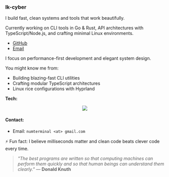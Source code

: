 <!-- # Listen up, mortals 🧪

*"I'm gonna need you to take your slow, bloated code and shove it waaaaay up your... repository."*

Look, I don't have time to explain why your framework choice is terrible, but I'll build you something that actually works.

I'm a **systems enthusiast** who builds things the right way:
- ⚡ **Lightning fast**
- ⚙️ **Elegantly modular** 
- 💅 **Beautifully engineered**

If it's **low-level**, **performance-tuned**, or **aesthetic as hell**, I'm obsessed with it.

*No shortcuts. No compromises. No exceptions.*

---

## 🔥 What Drives Me

The intersection of **performance** and **beauty**:
- 🛠️ Crafting **efficient tools** that make dev workflows feel like magic
- 🧩 Building **modular architectures** with clean, well-documented code *(I actually write good comments)*
- 🎨 Designing **gorgeous Linux environments** — Hyprland, Waybar, and customized Neovim in perfect harmony
- ⚡ **Zero-compromise performance** — because milliseconds matter

I don't just code. I **engineer experiences**.

---

## 🛠️ Arsenal

<p align="center">
  <a href="https://skillicons.dev">
    <img src="https://skillicons.dev/icons?i=rust,go,typescript,nodejs,react,nextjs,linux,neovim" />
  </a>
</p>

*Languages that spark joy, tools that feel like extensions of thought.*

---

## 🚀 Currently Crafting

- ⚙️ **Blazing-fast CLI tools** in Go & Rust *(because waiting is for compilers)*
- 📦 **API-first architectures** with TypeScript, Node.js, and React/Next.js
- 🎨 **Minimal, aesthetic Linux rices** with Hyprland & Waybar
- ✨ **Neovim configurations** that feel like coming home

---

## 💎 Core Values

```
Clean code > Clever code
Modularity > Monoliths  
Performance > Convenience
Beauty > "It works"
Quality > Quantity
Standards > Shortcuts
```

---

## 📡 Connect

<p align="center">
  <a href="https://github.com/Ik-cyber">
    <img src="https://img.shields.io/badge/GitHub-000000?style=for-the-badge&logo=github&logoColor=white&labelColor=000000&color=1a1a1a" alt="GitHub" />
  </a>
  &nbsp;&nbsp;
  <a href="mailto:numterminal@gmail.com">
    <img src="https://img.shields.io/badge/Email-000000?style=for-the-badge&logo=gmail&logoColor=white&labelColor=000000&color=1a1a1a" alt="Email" />
  </a>
</p>

---

<p align="center">
  <i>"The details are not the details. They make the design."</i><br>
  <sub>— Excellence isn't negotiable</sub>
</p>

---

<!--- Optional GitHub Stats Section -->
<!-- 
<p align="center">
  <img src="https://github-readme-stats.vercel.app/api?username=Ik-cyber&theme=dark&show_icons=true&hide_border=true&count_private=true" alt="GitHub Stats">
</p>
<p align="center">
  <img src="https://github-readme-stats.vercel.app/api/top-langs/?username=Ik-cyber&layout=compact&theme=dark&hide_title=true&hide_border=true" alt="Top Languages">
</p>
<p align="center">
  <img src="https://github-readme-streak-stats.herokuapp.com/?user=Ik-cyber&theme=dark&hide_border=true" alt="GitHub Streak">
</p>

> *"Morty, greatness isn’t some microwave meal you zap for 30 seconds. It’s a slow-cook disaster – full of failures, cronenberg dimensions, and maybe a little interdimensional whiskey. But every screw-up? That’s just part of the recipe. So to everyone who says we can’t make it – physics, the Galactic Federation, your dad – we’ll show them what greatness looks like… one chaotic experiment at a time."*  
> — **Rick Sanchez**

-->
### Ik-cyber

I build fast, clean systems and tools that work beautifully.

Currently working on CLI tools in Go & Rust, API architectures with TypeScript/Node.js, and crafting minimal Linux environments.

- [GitHub](https://github.com/Ik-cyber)
- [Email](mailto:numterminal@gmail.com)

I focus on performance-first development and elegant system design.

You might know me from:
- Building blazing-fast CLI utilities
- Crafting modular TypeScript architectures  
- Linux rice configurations with Hyprland

**Tech:** 
<p align="center">
  <a href="https://skillicons.dev">
    <img src="https://skillicons.dev/icons?i=rust,go,typescript,nodejs,react,nextjs,linux,neovim" />
  </a>
</p>

#### Contact:
- Email: `numterminal <at> gmail.com`

⚡ Fun fact: I believe milliseconds matter and clean code beats clever code every time.


> *"The best programs are written so that computing machines can perform them quickly and so that human beings can understand them clearly."* 
> — **Donald Knuth**
